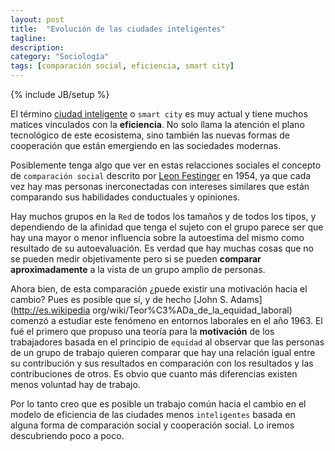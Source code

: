 ```yaml
---
layout: post
title:  "Evolución de las ciudades inteligentes"
tagline: 
description: 
category: "Sociología"
tags: [comparación social, eficiencia, smart city]
---
```


{% include JB/setup %}

El término [ciudad inteligente](http://es.wikipedia.org/wiki/Ciudad_inteligente) o `smart city` es muy actual y tiene muchos matices vinculados con la **eficiencia**. No solo llama la atención el plano tecnológico de este ecosistema, sino también las nuevas formas de cooperación que están emergiendo en las sociedades modernas.

Posiblemente tenga algo que ver en estas relacciones sociales el concepto de `comparación social` descrito por [Leon Festinger](http://es.wikipedia.org/wiki/Leon_Festinger) en 1954, ya que cada vez hay mas personas inerconectadas con intereses similares que están comparando sus habilidades conductuales y opiniones.

Hay muchos grupos en la `Red` de todos los tamaños y de todos los tipos, y dependiendo de la afinidad que tenga el sujeto con el grupo parece ser que hay una mayor o menor influencia sobre la autoestima del mismo como resultado de su autoevaluación. Es verdad que hay muchas cosas que no se pueden medir objetivamente pero si se pueden **comparar aproximadamente** a la vista de un grupo amplio de personas. 

Ahora bien, de esta comparación ¿puede existir una motivación hacia el cambio? Pues es posible que sí, y de hecho [John S. Adams](http://es.wikipedia org/wiki/Teor%C3%ADa_de_la_equidad_laboral) comenzó a estudiar este fenómeno en entornos laborales en el año 1963. El fué el primero que propuso una teoría para la **motivación** de los trabajadores basada en el principio de `equidad` al observar que las personas de un grupo de trabajo quieren comparar que hay una relación igual entre su contribución y sus resultados en comparación con los resultados y las contribuciones de otros. Es obvio que cuanto más diferencias existen menos voluntad hay de trabajo.

Por lo tanto creo que es posible un trabajo común hacia el cambio en el modelo de eficiencia de las ciudades menos `inteligentes` basada en alguna forma de comparación social y cooperación social. Lo iremos descubriendo poco a poco.







